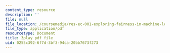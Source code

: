 ```yaml
---
content_type: resource
description: ''
file: null
file_location: /coursemedia/res-ec-001-exploring-fairness-in-machine-learning-for-international-development-spring-2020/0255c3926f7d3bf394ca20bb7673f273_Nc2qMVsHkgc.pdf
file_type: application/pdf
resourcetype: Document
title: 3play pdf file
uid: 0255c392-6f7d-3bf3-94ca-20bb7673f273
---
```

